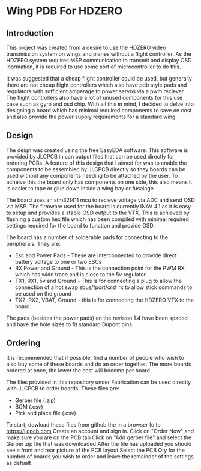 # Wing PDB For HDZERO

## Introduction

This project was created from a desire to use the HDZERO video transmission system on wings and planes without a flight controller.
As the HDZERO system requires MSP communication to transmit and display OSD inormation, it is required to use some sort of microcontroller to do this.

It was suggested that a cheap flight controller could be used, but generally there are not cheap flight controllers which also have pdb style pads and regulators with sufficient amperage to power servos via a pwm reciever. The flight controllers also have a lot of unused components for this use case such as gyro and osd chip. With all this in mind, I decided to delve into designing a board which has minimal required components to save on cost and also provide the power supply requirements for a standard wing.

## Design

The deign was created using the free EasyEDA software. This software is provided by JLCPCB in can output files that can be used directly for ordering PCBs.
A feature of this design that I aimed for was to enable the components to be assembled by JLCPCB directly so they boards can be used without any components needing to be attached by the user. To acheive this the board only has components on one side, this also means it is easier to tape or glue down inside a wing bay or fusalage.

The board uses an stm32f411 mcu to recieve voltage via ADC and send OSD via MSP. The firmware used for the board is currently INAV 4.1 as it is easy to setup and provides a stable OSD output to the VTX. This is achieved by flashing a custom hex file which has been compiled with minimal required settings required for the board to function and provide OSD.

The board has a number of solderable pads for connecting to the peripherals. They are:

* Esc and Power Pads - These are interconnected to provide direct battery voltage to one or two ESCs
* RX Power and Ground - This is the connection point for the PWM RX which has wide trace and is close to the 5v regulator
* TX1, RX1, 5v and Ground - This is for connecting a plug to allow the connection of a hot swap sbus/fport/crsf rx to allow stick commands to be used on the ground
* TX2, RX2, VBAT, Ground - this is for connecting the HDZERO VTX to the board.

The pads (besides the power pads) on the revision 1.4 have been spaced and have the hole sizes to fit standard Dupont pins.

## Ordering

It is recommended that if possible, find a number of people who wish to also buy some of these boards and do an order together. The more boards ordered at once, the lower the cost will become per board.

The files provided in this repository under Fabrication can be used directly with JLCPCB to order boards. These files are:

* Gerber file (.zip)
* BOM (.csv)
* Pick and place file (.csv)

To start, dowload these files from github the in a browser fo to https://jlcpcb.com
Create an account and sign in.
Click on "Order Now" and make sure you are on the PCB tab
Click on "Add gerber file" and select the Gerber zip file that was downloaded
After the file has uploaded you should see a front and rear picture of the PCB layout
Select the PCB Qty for the number of boards you wish to order and leave the remainder of the settings as defualt
